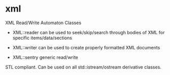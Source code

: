 xml
===

XML Read/Write Automaton Classes

- XML::reader   can be used to seek/skip/search through bodies of XML for specific items/data/sections

- XML::writer   can be used to create properly formatted XML documents

- XML::sentry   generic read/write

STL compliant. Can be used on all std::istream/ostream derivative classes.
